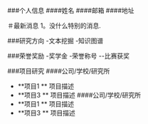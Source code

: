 ###个人信息
####姓名
####邮箱
####地址

＃最新消息
1。没什么特别的消息.

###研究方向
-文本挖掘
-知识图谱

###荣誉奖励
-奖学金
-荣誉称号
--比赛获奖

###项目研究
####公司/学校/研究所
- **项目1 **
项目描述
- **项目3 **
项目描述
####公司/学校/研究所
- **项目1 **
项目描述
- **项目3 **
项目描述
